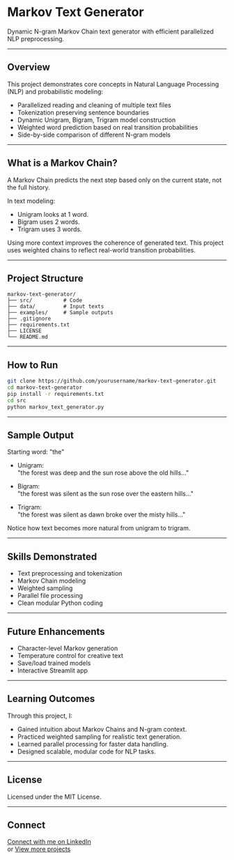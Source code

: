 # Markov Text Generator

Dynamic N-gram Markov Chain text generator with efficient parallelized NLP preprocessing.

---

## Overview

This project demonstrates core concepts in Natural Language Processing (NLP) and probabilistic modeling:

- Parallelized reading and cleaning of multiple text files
- Tokenization preserving sentence boundaries
- Dynamic Unigram, Bigram, Trigram model construction
- Weighted word prediction based on real transition probabilities
- Side-by-side comparison of different N-gram models

---

## What is a Markov Chain?

A Markov Chain predicts the next step based only on the current state, not the full history.

In text modeling:
- Unigram looks at 1 word.
- Bigram uses 2 words.
- Trigram uses 3 words.

Using more context improves the coherence of generated text.
This project uses weighted chains to reflect real-world transition probabilities.

---

## Project Structure

```
markov-text-generator/
├── src/          # Code
├── data/         # Input texts
├── examples/     # Sample outputs
├── .gitignore
├── requirements.txt
├── LICENSE
└── README.md
```

---

## How to Run

```bash
git clone https://github.com/yourusername/markov-text-generator.git
cd markov-text-generator
pip install -r requirements.txt
cd src
python markov_text_generator.py
```

---

## Sample Output

Starting word: "the"

- Unigram:  
  "the forest was deep and the sun rose above the old hills..."

- Bigram:  
  "the forest was silent as the sun rose over the eastern hills..."

- Trigram:  
  "the forest was silent as dawn broke over the misty hills..."

Notice how text becomes more natural from unigram to trigram.

---

## Skills Demonstrated

- Text preprocessing and tokenization
- Markov Chain modeling
- Weighted sampling
- Parallel file processing
- Clean modular Python coding

---

## Future Enhancements

- Character-level Markov generation
- Temperature control for creative text
- Save/load trained models
- Interactive Streamlit app

---

## Learning Outcomes

Through this project, I:

- Gained intuition about Markov Chains and N-gram context.
- Practiced weighted sampling for realistic text generation.
- Learned parallel processing for faster data handling.
- Designed scalable, modular code for NLP tasks.

---

## License

Licensed under the MIT License.

---

## Connect

[Connect with me on LinkedIn](https://www.linkedin.com/in/jaroh23/)  
or [View more projects](https://github.com/Rohanjain2312)